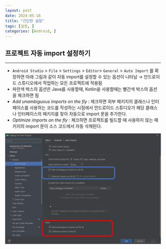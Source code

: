 ```yaml
---
layout: post
date: 2024-05-18
title: "간단한 설정"
tags: [설정, ]
categories: [Android, ]
---
```




## 프로젝트 자동 import 설정하기


---

- `Android Studio` > `File` > `Settings` > `Editor`> `General` > `Auto Import` 를 확장하면 아래 그림과 같이 자동 import를 설정할 수 있는 옵션이 나타남 → 안드로이드 스튜디오에서 작업하는 모든 프로젝트에 적용됨
- 파란색 박스의 옵션은 Java를 사용할때, Kotlin을 사용할때는 빨간색 박스의 옵션을 체크하면 됨
- _Add unambiguous imports on the fly_ : 체크하면 외부 패키지의 클래스나 인터페이스를 사용하는 코드를 작성하는 시점에서 안드로이드 스튜디오가 해당 클래스나 인터페이스의 패키지를 찾아 자동으로 import 문을 추가한다.
- _Optimize imports on the fly_ : 체크하면 프로젝트를 빌드할 때 사용하지 않는 패키지의 import 문이 소스 코드에서 자동 삭제된다.

![0](/assets/img/GBD5/0.png)

